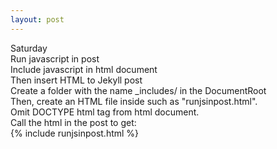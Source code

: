 ```yaml
---
layout: post
---
```

Saturday    
Run javascript in post    
Include javascript in html document  
Then insert HTML to Jekyll post  
Create a folder with the name _includes/ in the DocumentRoot    
Then, create an HTML file inside such as "runjsinpost.html".  
Omit DOCTYPE html tag from html document.    
Call the html in the post to get:  
{% include runjsinpost.html %}  

  